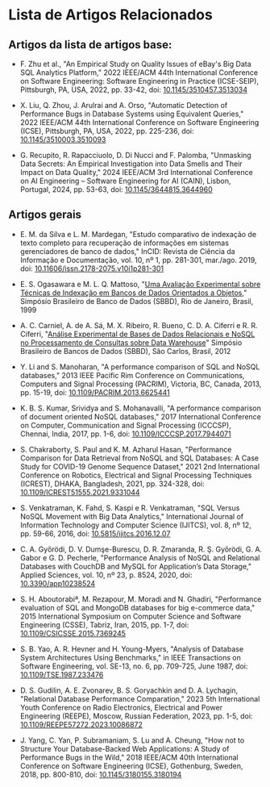 # Lista de Artigos Relacionados


## Artigos da lista de artigos base:

* F. Zhu et al., "An Empirical Study on Quality Issues of eBay's Big Data SQL Analytics Platform," 2022 IEEE/ACM 44th International Conference on Software Engineering: Software Engineering in Practice (ICSE-SEIP), Pittsburgh, PA, USA, 2022, pp. 33-42, doi: [10.1145/3510457.3513034](https://doi.org/10.1145/3510457.3513034)

* X. Liu, Q. Zhou, J. Arulrai and A. Orso, "Automatic Detection of Performance Bugs in Database Systems using Equivalent Queries," 2022 IEEE/ACM 44th International Conference on Software Engineering (ICSE), Pittsburgh, PA, USA, 2022, pp. 225-236, doi: [10.1145/3510003.3510093](https://doi.org/10.1145/3510003.3510093)

* G. Recupito, R. Rapacciuolo, D. Di Nucci and F. Palomba, "Unmasking Data Secrets: An Empirical Investigation into Data Smells and Their Impact on Data Quality," 2024 IEEE/ACM 3rd International Conference on AI Engineering – Software Engineering for AI (CAIN), Lisbon, Portugal, 2024, pp. 53-63, doi: [10.1145/3644815.3644960](https://doi.org/10.1145/3644815.3644960)

## Artigos gerais

* E. M. da Silva e L. M. Mardegan, "Estudo comparativo de indexação de texto completo para recuperação de informações em sistemas gerenciadores de banco de dados," InCID: Revista de Ciência da Informação e Documentação, vol. 10, nº 1, pp. 281-301, mar./ago. 2019, doi: [10.11606/issn.2178-2075.v10i1p281-301](doi.org/10.11606/issn.2178-2075.v10i1p281-301)

* E. S. Ogasawara e M. L. Q. Mattoso, "[Uma Avaliação Experimental sobre Técnicas de Indexação em Bancos de Dados Orientados a Objetos](https://www.researchgate.net/publication/221535854)," Simpósio Brasileiro de Banco de Dados (SBBD), Rio de Janeiro, Brasil, 1999 

* A. C. Carniel, A. de A. Sá, M. X. Ribeiro, R. Bueno, C. D. A. Ciferri e R. R. Ciferri, "[Análise Experimental de Bases de Dados Relacionais e NoSQL no Processamento de Consultas sobre Data Warehouse](https://www.researchgate.net/publication/274837090)" Simpósio Brasileiro de Bancos de Dados (SBBD), São Carlos, Brasil, 2012

* Y. Li and S. Manoharan, "A performance comparison of SQL and NoSQL databases," 2013 IEEE Pacific Rim Conference on Communications, Computers and Signal Processing (PACRIM), Victoria, BC, Canada, 2013, pp. 15-19, doi: [10.1109/PACRIM.2013.6625441](https://doi.org/10.1109/PACRIM.2013.6625441)

* K. B. S. Kumar, Srividya and S. Mohanavalli, "A performance comparison of document oriented NoSQL databases," 2017 International Conference on Computer, Communication and Signal Processing (ICCCSP), Chennai, India, 2017, pp. 1-6, doi: [10.1109/ICCCSP.2017.7944071](https://doi.org/10.1109/ICCCSP.2017.7944071)

* S. Chakraborty, S. Paul and K. M. Azharul Hasan, "Performance Comparison for Data Retrieval from NoSQL and SQL Databases: A Case Study for COVID-19 Genome Sequence Dataset," 2021 2nd International Conference on Robotics, Electrical and Signal Processing Techniques (ICREST), DHAKA, Bangladesh, 2021, pp. 324-328, doi: [10.1109/ICREST51555.2021.9331044](https://doi.org/10.1109/ICREST51555.2021.9331044)

* S. Venkatraman, K. Fahd, S. Kaspi e R. Venkatraman, "SQL Versus NoSQL Movement with Big Data Analytics," International Journal of Information Technology and Computer Science (IJITCS), vol. 8, nº 12, pp. 59-66, 2016, doi: [10.5815/ijitcs.2016.12.07](https://doi.org/10.5815/ijitcs.2016.12.07)

* C. A. Győrödi, D. V. Dumşe-Burescu, D. R. Zmaranda, R. Ş. Győrödi, G. A. Gabor e G. D. Pecherle, "Performance Analysis of NoSQL and Relational Databases with CouchDB and MySQL for Application’s Data Storage," Applied Sciences, vol. 10, nº 23, p. 8524, 2020, doi: [10.3390/app10238524](https://doi.org/10.3390/app10238524)

* S. H. Aboutorabiª, M. Rezapour, M. Moradi and N. Ghadiri, "Performance evaluation of SQL and MongoDB databases for big e-commerce data," 2015 International Symposium on Computer Science and Software Engineering (CSSE), Tabriz, Iran, 2015, pp. 1-7, doi: [10.1109/CSICSSE.2015.7369245](https://doi.org/10.1109/CSICSSE.2015.7369245)

* S. B. Yao, A. R. Hevner and H. Young-Myers, "Analysis of Database System Architectures Using Benchmarks," in IEEE Transactions on Software Engineering, vol. SE-13, no. 6, pp. 709-725, June 1987, doi: [10.1109/TSE.1987.233476](https://doi.org/10.1109/TSE.1987.233476)

* D. S. Gudilin, A. E. Zvonarev, B. S. Goryachkin and D. A. Lychagin, "Relational Database Performance Comparation," 2023 5th International Youth Conference on Radio Electronics, Electrical and Power Engineering (REEPE), Moscow, Russian Federation, 2023, pp. 1-5, doi: [10.1109/REEPE57272.2023.10086872](https://doi.org/10.1109/REEPE57272.2023.10086872)

* J. Yang, C. Yan, P. Subramaniam, S. Lu and A. Cheung, "How not to Structure Your Database-Backed Web Applications: A Study of Performance Bugs in the Wild," 2018 IEEE/ACM 40th International Conference on Software Engineering (ICSE), Gothenburg, Sweden, 2018, pp. 800-810, doi: [10.1145/3180155.3180194](https://doi.org/10.1145/3180155.3180194)
